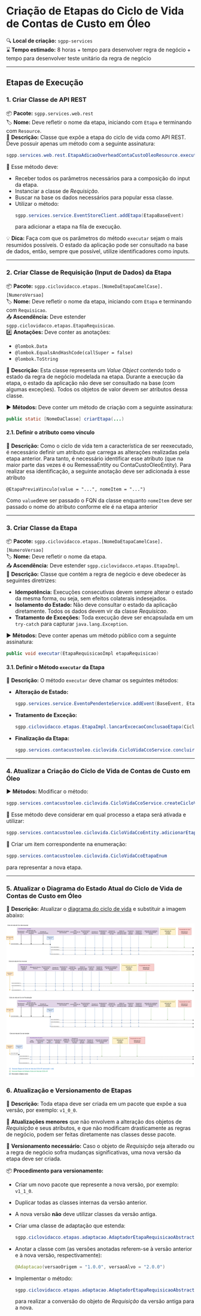# Criação de Etapas do Ciclo de Vida de Contas de Custo em Óleo

🔍️ **Local de criação:** `sgpp-services`  
⌛️ **Tempo estimado:** 8 horas + tempo para desenvolver regra de negócio + tempo para desenvolver teste unitário da regra de negócio

---

## Etapas de Execução

### 1. Criar Classe de API REST

📦️ **Pacote:** `sgpp.services.web.rest`  
🏷️ **Nome:** Deve refletir o nome da etapa, iniciando com `Etapa` e terminando com `Resource`.  
📄 **Descrição:** Classe que expõe a etapa do ciclo de vida como API REST. Deve possuir apenas um método com a seguinte assinatura:

```java
sgpp.services.web.rest.EtapaAdicaoOverheadContaCustoOleoResource.executar(...)
```

🔹 Esse método deve:
- Receber todos os parâmetros necessários para a composição do input da etapa.
- Instanciar a classe de _Requisição_.
- Buscar na base os dados necessários para popular essa classe.
- Utilizar o método:
  ```java
  sgpp.services.service.EventStoreClient.addEtapa(EtapaBaseEvent)
  ```
  para adicionar a etapa na fila de execução.

💡 **Dica:** Faça com que os parâmetros do método `executar` sejam o mais resumidos possíveis. O estado da aplicação pode ser consultado na base de dados, então, sempre que possível, utilize identificadores como inputs.

---

### 2. Criar Classe de Requisição (Input de Dados) da Etapa

📦️ **Pacote:** `sgpp.ciclovidacco.etapas.[NomeDaEtapaCamelCase].[NumeroVersao]`  
🏷️ **Nome:** Deve refletir o nome da etapa, iniciando com `Etapa` e terminando com `Requisicao`.  
📤️ **Ascendência:** Deve estender `sgpp.ciclovidacco.etapas.EtapaRequisicao`.  
#️⃣ **Anotações:** Deve conter as anotações:
  - `@lombok.Data`
  - `@lombok.EqualsAndHashCode(callSuper = false)`
  - `@lombok.ToString`
  
📄 **Descrição:** Esta classe representa um _Value Object_ contendo todo o estado da regra de negócio modelada na etapa. Durante a execução da etapa, o estado da aplicação não deve ser consultado na base (com algumas exceções). Todos os objetos de valor devem ser atributos dessa classe.

▶️ **Métodos:** Deve conter um método de criação com a seguinte assinatura:

```java
public static [NomeDaClasse] criarEtapa(...)
```

#### 2.1. Definir o atributo como vínculo
📄 **Descrição:** Como o ciclo de vida tem a característica de ser reexecutado, é necessário definir um atributo que carrega as alterações realizadas pela etapa anterior. Para tanto, é necessário identificar esse atributo (que na maior parte das vezes é ou RemessaEntity ou ContaCustoOleoEntity).
Para realizar esa identificação, a seguinte anotação deve ser adicionada à esse atributo
```
@EtapaPreviaVinculo(value = "...", nomeItem = "...")
```
Como `value`deve ser passado o FQN da classe enquanto `nomeItem` deve ser passado o nome do atributo conforme ele é na etapa anterior

---

### 3. Criar Classe da Etapa

📦️ **Pacote:** `sgpp.ciclovidacco.etapas.[NomeDaEtapaCamelCase].[NumeroVersao]`  
🏷️ **Nome:** Deve refletir o nome da etapa.  
📤️ **Ascendência:** Deve estender `sgpp.ciclovidacco.etapas.EtapaImpl`.  
📄 **Descrição:** Classe que contém a regra de negócio e deve obedecer às seguintes diretrizes:
- **Idempotência:** Execuções consecutivas devem sempre alterar o estado da mesma forma, ou seja, sem efeitos colaterais indesejados.
- **Isolamento do Estado:** Não deve consultar o estado da aplicação diretamente. Todos os dados devem vir da classe _Requisicao_.
- **Tratamento de Exceções:** Toda execução deve ser encapsulada em um `try-catch` para capturar `java.lang.Exception`.

▶️ **Métodos:** Deve conter apenas um método público com a seguinte assinatura:

```java
public void executar(EtapaRequisicaoImpl etapaRequisicao)
```

#### 3.1. Definir o Método `executar` da Etapa

📄 **Descrição:** O método `executar` deve chamar os seguintes métodos:

- **Alteração de Estado:**
  ```java
  sgpp.services.service.EventoPendenteService.addEvent(BaseEvent, EtapaRequisicao)
  ```
  
- **Tratamento de Exceção:**
  ```java
  sgpp.ciclovidacco.etapas.EtapaImpl.lancarExcecaoConclusaoEtapa(CicloVidaCcoService, EtapaRequisicaoImpl, Exception)
  ```
  
- **Finalização da Etapa:**
  ```java
  sgpp.services.contacustooleo.ciclovida.CicloVidaCcoService.concluirEtapa(EtapaBaseEvent)
  ```

---

### 4. Atualizar a Criação do Ciclo de Vida de Contas de Custo em Óleo

▶️ **Métodos:** Modificar o método:

```java
sgpp.services.contacustooleo.ciclovida.CicloVidaCcoService.createCicloVidaDefault(FaseRemessaEnum, String, boolean iniciadoEmFaseRecursiva)
```

🔹 Esse método deve considerar em qual processo a etapa será ativada e utilizar:

```java
sgpp.services.contacustooleo.ciclovida.CicloVidaCcoEntity.adicionarEtapaNoFim(CicloVidaCcoEtapaEnum, CicloVidaCcoEtapaVersaoLogicaEnum, CicloVidaCcoEtapaVersaoRequisicaoEnum)
```

🔹 Criar um item correspondente na enumeração:

```java
sgpp.services.contacustooleo.ciclovida.CicloVidaCcoEtapaEnum
```

para representar a nova etapa.

---

### 5. Atualizar o Diagrama do Estado Atual do Ciclo de Vida de Contas de Custo em Óleo

📄 **Descrição:** Atualizar o [diagrama do ciclo de vida](img/etapas_ciclo_vida.drawio) e substituir a imagem abaixo:

![Etapas](img/etapas_ciclo_vida_v4.png)

### 6. Atualização e Versionamento de Etapas

📄 **Descrição:** Toda etapa deve ser criada em um pacote que expõe a sua versão, por exemplo: `v1_0_0`.

🔹 **Atualizações menores** que não envolvem a alteração dos objetos de _Requisição_ e seus atributos, e que não modificam drasticamente as regras de negócio, podem ser feitas diretamente nas classes desse pacote.

🔹 **Versionamento necessário:** Caso o objeto de _Requisição_ seja alterado ou a regra de negócio sofra mudanças significativas, uma nova versão da etapa deve ser criada.

📦 **Procedimento para versionamento:**
- Criar um novo pacote que represente a nova versão, por exemplo: `v1_1_0`.
- Duplicar todas as classes internas da versão anterior.
- A nova versão **não** deve utilizar classes da versão antiga.
- Criar uma classe de adaptação que estenda:

  ```java
  sgpp.ciclovidacco.etapas.adaptacao.AdaptadorEtapaRequisicaoAbstract<ORIGEM, ALVO>
  ```

- Anotar a classe com (as versões anotadas referem-se à versão anterior e à nova versão, respectivamente):
  ```java
  @Adaptacao(versaoOrigem = "1.0.0", versaoAlvo = "2.0.0")
  ```
- Implementar o método:
  ```java
  sgpp.ciclovidacco.etapas.adaptacao.AdaptadorEtapaRequisicaoAbstract.converter(ORIGEM)
  ```
  para realizar a conversão do objeto de _Requisição_ da versão antiga para a nova.

